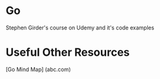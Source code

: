 # Go
Stephen Girder's course on Udemy and it's code examples 

# Useful Other Resources 

[Go Mind Map] (abc.com)
